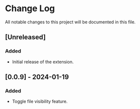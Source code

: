 # Change Log

All notable changes to this project will be documented in this file.

## [Unreleased]

### Added

- Initial release of the extension.

## [0.0.9] - 2024-01-19

### Added

- Toggle file visibility feature.
